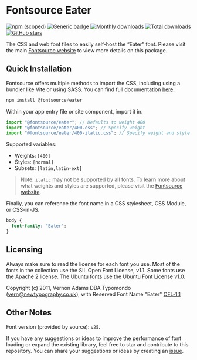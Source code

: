 # Fontsource Eater

[![npm (scoped)](https://img.shields.io/npm/v/@fontsource/eater?color=brightgreen)](https://www.npmjs.com/package/@fontsource/eater) [![Generic badge](https://img.shields.io/badge/fontsource-passing-brightgreen)](https://github.com/fontsource/fontsource) [![Monthly downloads](https://badgen.net/npm/dm/@fontsource/eater)](https://github.com/fontsource/fontsource) [![Total downloads](https://badgen.net/npm/dt/@fontsource/eater)](https://github.com/fontsource/fontsource) [![GitHub stars](https://img.shields.io/github/stars/fontsource/fontsource.svg?style=social&label=Star)](https://github.com/fontsource/fontsource/stargazers)

The CSS and web font files to easily self-host the “Eater” font. Please visit the main [Fontsource website](https://fontsource.org/fonts/eater) to view more details on this package.

## Quick Installation

Fontsource offers multiple methods to import the CSS, including using a bundler like Vite or using SASS. You can find full documentation [here](https://fontsource.org/docs/getting-started/introduction).

```javascript
npm install @fontsource/eater
```

Within your app entry file or site component, import it in.

```javascript
import "@fontsource/eater"; // Defaults to weight 400
import "@fontsource/eater/400.css"; // Specify weight
import "@fontsource/eater/400-italic.css"; // Specify weight and style
```

Supported variables:
- Weights: `[400]`
- Styles: `[normal]`
- Subsets: `[latin,latin-ext]`

> Note: `italic` may not be supported by all fonts. To learn more about what weights and styles are supported, please visit the [Fontsource website](https://fontsource.org/fonts/eater).

Finally, you can reference the font name in a CSS stylesheet, CSS Module, or CSS-in-JS.

```css
body {
  font-family: "Eater";
}
```

## Licensing
Always make sure to read the license for each font you use. Most of the fonts in the collection use the SIL Open Font License, v1.1. Some fonts use the Apache 2 license. The Ubuntu fonts use the Ubuntu Font License v1.0.

Copyright (c) 2011, Vernon Adams DBA Typomondo (vern@newtypography.co.uk), with Reserved Font Name "Eater"
[OFL-1.1](https://openfontlicense.org)

## Other Notes
Font version (provided by source): `v25`.

If you have any suggestions or ideas to improve the performance of font loading or expand the existing library, feel free to star and contribute to this repository. You can share your suggestions or ideas by creating an [issue](https://github.com/fontsource/fontsource/issues).